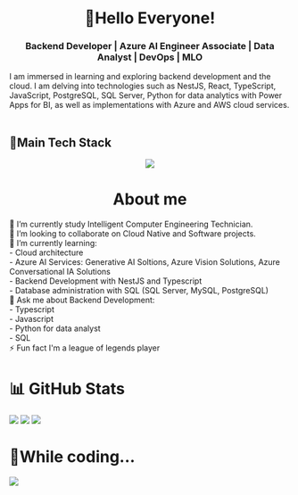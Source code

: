<h1 align="center">👋Hello Everyone!</h1>
<h3 align="center">Backend Developer | Azure AI Engineer Associate | Data Analyst | DevOps | MLO </h3>
I am immersed in learning and exploring backend development and the cloud. I am delving into technologies such as NestJS, React, TypeScript, JavaScript, PostgreSQL, SQL Server, Python for data analytics with Power Apps for BI, as well as implementations with Azure and AWS cloud services.
<br></br>
<h2 align="left">🚀Main Tech Stack</h2>
<p align="center">
  <a href="https://skillicons.dev">
    <img src="https://skillicons.dev/icons?i=ts,js,python,react,astro,graphql,postgres,nest,nodejs,express,azure,gitlab,aws"/>
  </a>
</p>

<h1 align="center">About me</h1>
🔭 I’m currently study Intelligent Computer Engineering Technician.<br>👯 I’m looking to collaborate on Cloud Native and Software projects.<br>🌱 I’m currently learning:<br>       - Cloud architecture<br> - Azure AI Services: Generative AI Soltions, Azure Vision Solutions, Azure Conversational IA Solutions<br>       - Backend Development with NestJS and Typescript<br>       - Database administration with SQL (SQL Server, MySQL, PostgreSQL)<br>💬 Ask me about Backend Development:<br>        - Typescript<br>        - Javascript<br>        - Python for data analyst<br>        - SQL<br>⚡ Fun fact I'm a league of legends player


# 📊 GitHub Stats
![](https://github-readme-stats.vercel.app/api?username=Ezzz-lui&theme=gotham&hide_border=true&include_all_commits=true&count_private=true)
![](https://github-readme-streak-stats.herokuapp.com/?user=Ezzz-lui&theme=gotham&hide_border=true)
![](https://github-readme-stats.vercel.app/api/top-langs/?username=Ezzz-lui&hide=css,Jupyter%20Notebook&theme=gotham&hide_border=true&include_all_commits=true&count_private=true&layout=compact)

# 🎵While coding...
<img src="https://spotify-github-profile.kittinanx.com/api/view.svg?uid=31utu5wegdlp5aawfenema4jec4y&cover_image=true&theme=default&show_offline=true&background_color=121212&interchange=true" align="center"></img>
